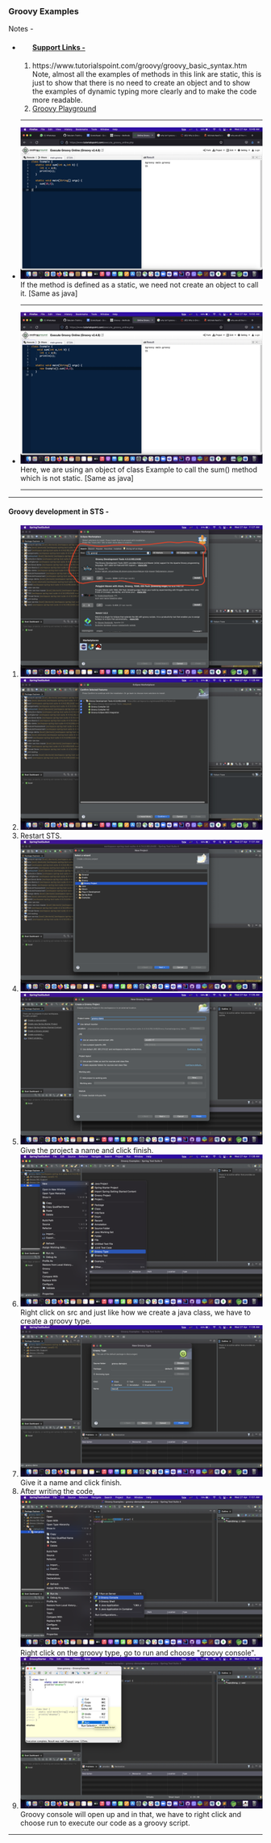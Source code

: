 ### Groovy Examples

Notes -
<ul>
	<li>
		<ol>
			<h4> <u>Support Links -</u> </h4>
			<li>
				https://www.tutorialspoint.com/groovy/groovy_basic_syntax.htm
				<br />
				Note, almost all the examples of methods in this link are static, this is just to show that there is no need to create an object and to show the examples of dynamic typing more clearly and to make the code more readable.
			</li>
			<li>
				<a href="https://www.tutorialspoint.com/execute_groovy_online.php">Groovy Playground</a>
			</li>
		</ol>
	</li>
	<hr />
	<li> 
		<img src="Screenshots/calling static method.png" />
		If the method is defined as a static, we need not create an object to call it. [Same as java]
	</li>
	<hr />
	<li>
		<img src="Screenshots/using object to access method.png" />
		Here, we are using an object of class Example to call the sum() method which is not static. [Same as java]
	</li>
	<hr />
</ul>

<hr />

#### Groovy development in STS -
<ol>
	<li>
		<img src="Screenshots/Install plugin.png" />
	</li>
	<li>
		<img src="Screenshots/install all features.png" />
	</li>
	<li>
		Restart STS.
	</li>
	<li>
		<img src="Screenshots/new groovy project.png" />
	</li>
	<li>
		<img src="Screenshots/give it a name and click finish.png" />
		Give the project a name and click finish.
	</li>
	<li>
		<img src="Screenshots/creating a groovy type.png" />
		Right click on src and just like how we create a java class, we have to create a groovy type.
	</li>
	<li>
		<img src="Screenshots/groovy type.png" />
		Give it a name and click finish.
	</li>
	<li>
		After writing the code,
		<img src="Screenshots/run in groovy console.png" />
		Right click on the groovy type, go to run and choose "groovy console".
	</li>
	<li>
		<img src="Screenshots/run groovy script.png" />
		Groovy console will open up and in that, we have to right click and choose run to execute our code as a groovy script.
	</li>
</ol>
<hr />